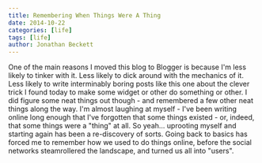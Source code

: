 ```yaml
---
title: Remembering When Things Were A Thing
date: 2014-10-22
categories: [life]
tags: [life]
author: Jonathan Beckett
---
```


One of the main reasons I moved this blog to Blogger is because I'm less likely to tinker with it. Less likely to dick around with the mechanics of it. Less likely to write interminably boring posts like this one about the clever trick I found today to make some widget or other do something or other. I did figure some neat things out though - and remembered a few other neat things along the way. I'm almost laughing at myself - I've been writing online long enough that I've forgotten that some things existed - or, indeed, that some things were a "thing" at all. So yeah... uprooting myself and starting again has been a re-discovery of sorts. Going back to basics has forced me to remember how we used to do things online, before the social networks steamrollered the landscape, and turned us all into "users".
